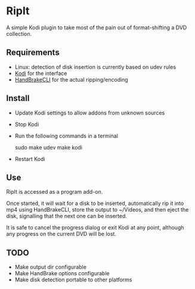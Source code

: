 RipIt
=====

A simple Kodi plugin to take most of the pain out of format-shifting a DVD collection.


Requirements
------------

 * Linux: detection of disk insertion is currently based on udev rules
 * [Kodi](http://kodi.tv) for the interface
 * [HandBrakeCLI](http://handbrake.fr) for the actual ripping/encoding


Install
-------

 - Update Kodi settings to allow addons from unknown sources

 - Stop Kodi

 - Run the following commands in a terminal

    sudo make udev
    make kodi

 - Restart Kodi


Use
---

RipIt is accessed as a program add-on.

Once started, it will wait for a disk to be inserted, automatically
rip it into mp4 using HandBrakeCLI, store the output to ~/Videos,
and then eject the disk, signalling that the next one can be inserted.

It is safe to cancel the progress dialog or exit Kodi at any point,
although any progress on the current DVD will be lost.


TODO
----

 - Make output dir configurable
 - Make HandBrake options configurable
 - Make disk detection portable to other platforms

